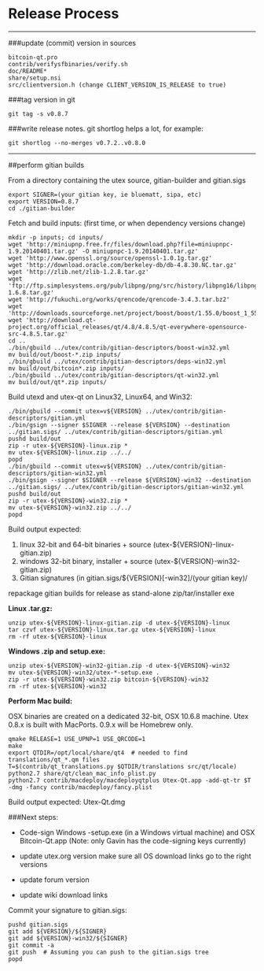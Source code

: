Release Process
====================

* * *

###update (commit) version in sources


	bitcoin-qt.pro
	contrib/verifysfbinaries/verify.sh
	doc/README*
	share/setup.nsi
	src/clientversion.h (change CLIENT_VERSION_IS_RELEASE to true)

###tag version in git

	git tag -s v0.8.7

###write release notes. git shortlog helps a lot, for example:

	git shortlog --no-merges v0.7.2..v0.8.0

* * *

##perform gitian builds

 From a directory containing the utex source, gitian-builder and gitian.sigs
  
	export SIGNER=(your gitian key, ie bluematt, sipa, etc)
	export VERSION=0.8.7
	cd ./gitian-builder

 Fetch and build inputs: (first time, or when dependency versions change)

	mkdir -p inputs; cd inputs/
	wget 'http://miniupnp.free.fr/files/download.php?file=miniupnpc-1.9.20140401.tar.gz' -O miniupnpc-1.9.20140401.tar.gz'
	wget 'http://www.openssl.org/source/openssl-1.0.1g.tar.gz'
	wget 'http://download.oracle.com/berkeley-db/db-4.8.30.NC.tar.gz'
	wget 'http://zlib.net/zlib-1.2.8.tar.gz'
	wget 'ftp://ftp.simplesystems.org/pub/libpng/png/src/history/libpng16/libpng-1.6.8.tar.gz'
	wget 'http://fukuchi.org/works/qrencode/qrencode-3.4.3.tar.bz2'
	wget 'http://downloads.sourceforge.net/project/boost/boost/1.55.0/boost_1_55_0.tar.bz2'
	wget 'http://download.qt-project.org/official_releases/qt/4.8/4.8.5/qt-everywhere-opensource-src-4.8.5.tar.gz'
	cd ..
	./bin/gbuild ../utex/contrib/gitian-descriptors/boost-win32.yml
	mv build/out/boost-*.zip inputs/
	./bin/gbuild ../utex/contrib/gitian-descriptors/deps-win32.yml
	mv build/out/bitcoin*.zip inputs/
	./bin/gbuild ../utex/contrib/gitian-descriptors/qt-win32.yml
	mv build/out/qt*.zip inputs/

 Build utexd and utex-qt on Linux32, Linux64, and Win32:
  
	./bin/gbuild --commit utex=v${VERSION} ../utex/contrib/gitian-descriptors/gitian.yml
	./bin/gsign --signer $SIGNER --release ${VERSION} --destination ../gitian.sigs/ ../utex/contrib/gitian-descriptors/gitian.yml
	pushd build/out
	zip -r utex-${VERSION}-linux.zip *
	mv utex-${VERSION}-linux.zip ../../
	popd
	./bin/gbuild --commit utex=v${VERSION} ../utex/contrib/gitian-descriptors/gitian-win32.yml
	./bin/gsign --signer $SIGNER --release ${VERSION}-win32 --destination ../gitian.sigs/ ../utex/contrib/gitian-descriptors/gitian-win32.yml
	pushd build/out
	zip -r utex-${VERSION}-win32.zip *
	mv utex-${VERSION}-win32.zip ../../
	popd

  Build output expected:

  1. linux 32-bit and 64-bit binaries + source (utex-${VERSION}-linux-gitian.zip)
  2. windows 32-bit binary, installer + source (utex-${VERSION}-win32-gitian.zip)
  3. Gitian signatures (in gitian.sigs/${VERSION}[-win32]/(your gitian key)/

repackage gitian builds for release as stand-alone zip/tar/installer exe

**Linux .tar.gz:**

	unzip utex-${VERSION}-linux-gitian.zip -d utex-${VERSION}-linux
	tar czvf utex-${VERSION}-linux.tar.gz utex-${VERSION}-linux
	rm -rf utex-${VERSION}-linux

**Windows .zip and setup.exe:**

	unzip utex-${VERSION}-win32-gitian.zip -d utex-${VERSION}-win32
	mv utex-${VERSION}-win32/utex-*-setup.exe .
	zip -r utex-${VERSION}-win32.zip bitcoin-${VERSION}-win32
	rm -rf utex-${VERSION}-win32

**Perform Mac build:**

  OSX binaries are created on a dedicated 32-bit, OSX 10.6.8 machine.
  Utex 0.8.x is built with MacPorts.  0.9.x will be Homebrew only.

	qmake RELEASE=1 USE_UPNP=1 USE_QRCODE=1
	make
	export QTDIR=/opt/local/share/qt4  # needed to find translations/qt_*.qm files
	T=$(contrib/qt_translations.py $QTDIR/translations src/qt/locale)
	python2.7 share/qt/clean_mac_info_plist.py
	python2.7 contrib/macdeploy/macdeployqtplus Utex-Qt.app -add-qt-tr $T -dmg -fancy contrib/macdeploy/fancy.plist

 Build output expected: Utex-Qt.dmg

###Next steps:

* Code-sign Windows -setup.exe (in a Windows virtual machine) and
  OSX Bitcoin-Qt.app (Note: only Gavin has the code-signing keys currently)

* update utex.org version
  make sure all OS download links go to the right versions

* update forum version

* update wiki download links

Commit your signature to gitian.sigs:

	pushd gitian.sigs
	git add ${VERSION}/${SIGNER}
	git add ${VERSION}-win32/${SIGNER}
	git commit -a
	git push  # Assuming you can push to the gitian.sigs tree
	popd

